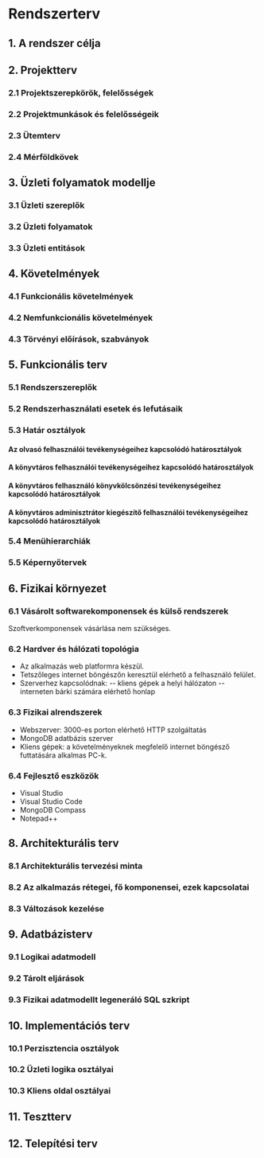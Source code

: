 # Rendszerterv

## 1. A rendszer célja
  
## 2. Projektterv
  
### 2.1 Projektszerepkörök, felelősségek
   
### 2.2 Projektmunkások és felelősségeik
   
### 2.3 Ütemterv
  
### 2.4 Mérföldkövek
  
## 3. Üzleti folyamatok modellje
  
### 3.1 Üzleti szereplők
  
### 3.2 Üzleti folyamatok
  
### 3.3 Üzleti entitások 
  
## 4. Követelmények
  
### 4.1 Funkcionális követelmények  
  
### 4.2 Nemfunkcionális követelmények  
  
### 4.3 Törvényi előírások, szabványok  
   
## 5. Funkcionális terv
  
### 5.1 Rendszerszereplők
   
### 5.2 Rendszerhasználati esetek és lefutásaik 
   
### 5.3 Határ osztályok 
  
#### Az olvasó felhasználói tevékenységeihez kapcsolódó határosztályok
   
#### A könyvtáros felhasználói tevékenységeihez kapcsolódó határosztályok  
   
#### A könyvtáros felhasználó könyvkölcsönzési tevékenységeihez kapcsolódó határosztályok
   
#### A könyvtáros adminisztrátor kiegészítő felhasználói tevékenységeihez kapcsolódó határosztályok
    
### 5.4 Menühierarchiák 
   
### 5.5 Képernyőtervek  
   
## 6. Fizikai környezet

### 6.1 Vásárolt softwarekomponensek és külső rendszerek

Szoftverkomponensek vásárlása nem szükséges. 

### 6.2 Hardver és hálózati topológia

- Az alkalmazás web platformra készül.
- Tetszőleges internet böngészőn keresztül elérhető a felhasználó felület.
- Szerverhez kapcsolódnak:
-- kliens gépek a helyi hálózaton 
-- interneten bárki számára elérhető honlap  
 
### 6.3 Fizikai alrendszerek

- Webszerver: 3000-es porton elérhető HTTP szolgáltatás 
- MongoDB adatbázis szerver
- Kliens gépek: a követelményeknek megfelelő internet böngésző futtatására alkalmas PC-k.

### 6.4 Fejlesztő eszközök

- Visual Studio 
- Visual Studio Code
- MongoDB Compass
- Notepad++
   
## 8. Architekturális terv
    
### 8.1 Architekturális tervezési minta
    
### 8.2 Az alkalmazás rétegei, fő komponensei, ezek kapcsolatai
    
### 8.3 Változások kezelése
     
## 9. Adatbázisterv  
       
### 9.1 Logikai adatmodell 
    
### 9.2 Tárolt eljárások 
    
### 9.3 Fizikai adatmodellt legeneráló SQL szkript   
    
## 10. Implementációs terv
   
### 10.1 Perzisztencia osztályok 
   
### 10.2 Üzleti logika osztályai
    
### 10.3 Kliens oldal osztályai 
   
## 11. Tesztterv   
      
## 12. Telepítési terv
   


